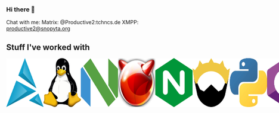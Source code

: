 ### Hi there 👋

Chat with me:
Matrix: @Productive2:tchncs.de
XMPP: productive2@snopyta.org

## Stuff I've worked with

<div style="display:flex">
<img src="artix.png" width="100px">
<img src="linux.png" width="100px">
<img src="neovim.png" width="100px">
<img src="freebsd.png" width="100px">
<img src="nginx.png" width="100px">
<img src="nim.png" width="100px">
<img src="python.png" width="100px">
<img src="cs.png" width="100px">
<img src="java.png" width="100px">
</div>
<!--
**Productive2/Productive2** is a ✨ _special_ ✨ repository because its `README.md` (this file) appears on your GitHub profile.

Here are some ideas to get you started:

- 🔭 I’m currently working on ...
- 🌱 I’m currently learning ...
- 👯 I’m looking to collaborate on ...
- 🤔 I’m looking for help with ...
- 💬 Ask me about ...
- 📫 How to reach me: ...
- 😄 Pronouns: ...
- ⚡ Fun fact: ...
-->
